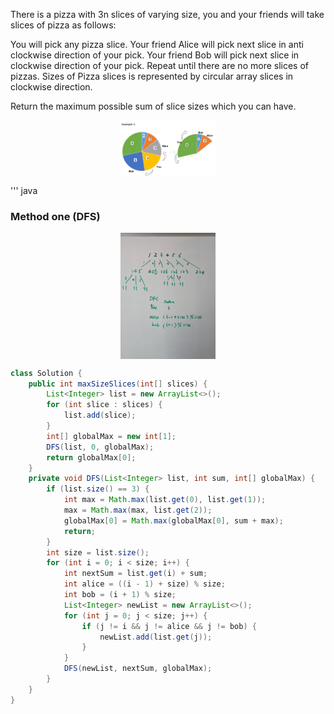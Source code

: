 
There is a pizza with 3n slices of varying size, you and your friends will take slices of pizza as follows:

You will pick any pizza slice.
Your friend Alice will pick next slice in anti clockwise direction of your pick. 
Your friend Bob will pick next slice in clockwise direction of your pick.
Repeat until there are no more slices of pizzas.
Sizes of Pizza slices is represented by circular array slices in clockwise direction.

Return the maximum possible sum of slice sizes which you can have.
<p align="center">
  <img src="https://github.com/Jianmin0105/images/blob/master/3n_pizza_example.JPG" width = "30%" height = "30%" align=center />
</p>
''' java


### Method one (DFS)
<p align="center">
  <img src="https://github.com/Jianmin0105/images/blob/master/IMG_20200321_155643.jpg" width = "30%" height = "30%" align=center />
</p>


```java
class Solution {
    public int maxSizeSlices(int[] slices) {
        List<Integer> list = new ArrayList<>();
        for (int slice : slices) {
            list.add(slice);
        }
        int[] globalMax = new int[1];
        DFS(list, 0, globalMax);
        return globalMax[0];
    }
    private void DFS(List<Integer> list, int sum, int[] globalMax) {
        if (list.size() == 3) {
            int max = Math.max(list.get(0), list.get(1));
            max = Math.max(max, list.get(2));
            globalMax[0] = Math.max(globalMax[0], sum + max);
            return;
        }
        int size = list.size();
        for (int i = 0; i < size; i++) {
            int nextSum = list.get(i) + sum;
            int alice = ((i - 1) + size) % size;
            int bob = (i + 1) % size;
            List<Integer> newList = new ArrayList<>();
            for (int j = 0; j < size; j++) {
                if (j != i && j != alice && j != bob) {
                    newList.add(list.get(j));
                }
            }
            DFS(newList, nextSum, globalMax);
        }
    }
}
                                                        
```
